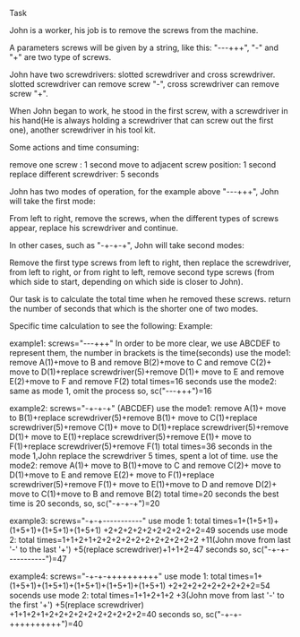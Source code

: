 Task

John is a worker, his job is to remove the screws from the machine.

A parameters screws will be given by a string, like this: "---+++", "-" and "+" are two type of screws.

John have two screwdrivers: slotted screwdriver and cross screwdriver. slotted screwdriver can remove screw "-", cross screwdriver can remove screw "+".

When John began to work, he stood in the first screw, with a screwdriver in his hand(He is always holding a screwdriver that can screw out the first one), another screwdriver in his tool kit.

Some actions and time consuming:

remove one screw :               1 second
move to adjacent screw position: 1 second
replace different screwdriver:   5 seconds

John has two modes of operation, for the example above "---+++", John will take the first mode:

From left to right, remove the screws, when the different 
types of screws appear, replace his screwdriver and continue.

In other cases, such as "-+-+-+", John will take second modes:

Remove the first type screws from left to right, then replace the
screwdriver, from left to right, or from right to left, remove
second type screws (from which side to start, depending on
which side is closer to John).

Our task is to calculate the total time when he removed these screws. return the number of seconds that which is the shorter one of two modes.

Specific time calculation to see the following:
Example:

example1:
screws="---+++" 
In order to be more clear, we use ABCDEF to represent them, 
the number in brackets is the time(seconds)
use the mode1:
remove A(1)+move to B and remove B(2)+move to C and remove C(2)+
move to D(1)+replace screwdriver(5)+remove D(1)+
move to E and remove E(2)+move to F and remove F(2)
total times=16 seconds
use the mode2: 
same as mode 1, omit the process
so, sc("---+++")=16

example2:
screws="-+-+-+"  (ABCDEF)
use the mode1:
remove A(1)+
move to B(1)+replace screwdriver(5)+remove B(1)+
move to C(1)+replace screwdriver(5)+remove C(1)+
move to D(1)+replace screwdriver(5)+remove D(1)+
move to E(1)+replace screwdriver(5)+remove E(1)+
move to F(1)+replace screwdriver(5)+remove F(1)
total times=36 seconds
in the mode 1,John replace the screwdriver 5 times, spent a lot of time.
use the mode2: 
remove A(1)+
move to B(1)+move to C and remove C(2)+
move to D(1)+move to E and remove E(2)+
move to F(1)+replace screwdriver(5)+remove F(1)+
move to E(1)+move to D and remove D(2)+
move to C(1)+move to B and remove B(2)
total time=20 seconds
the best time is 20 seconds,
so, sc("-+-+-+")=20

example3:
screws="-+-+-----------"
use mode 1:
total times=1+(1+5+1)+(1+5+1)+(1+5+1)+(1+5+1)
            +2+2+2+2+2+2+2+2+2+2=49 socends
use mode 2:
total times=1+1+2+1+2+2+2+2+2+2+2+2+2+2+2
            +11(John move from last '-' to the last '+')
            +5(replace screwdriver)+1+1+2=47 seconds
so, sc("-+-+-----------")=47

example4:
screws="-+-+-++++++++++"
use mode 1:
total times=1+(1+5+1)+(1+5+1)+(1+5+1)+(1+5+1)+(1+5+1)
            +2+2+2+2+2+2+2+2+2=54 socends
use mode 2:
total times=1+1+2+1+2
            +3(John move from last '-' to the first '+')
            +5(replace screwdriver)
            +1+1+2+1+2+2+2+2+2+2+2+2+2+2=40 seconds
so, sc("-+-+-++++++++++")=40
